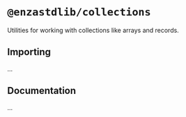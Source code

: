 # `@enzastdlib/collections`

Utilities for working with collections like arrays and records.

## Importing

...

## Documentation

...

